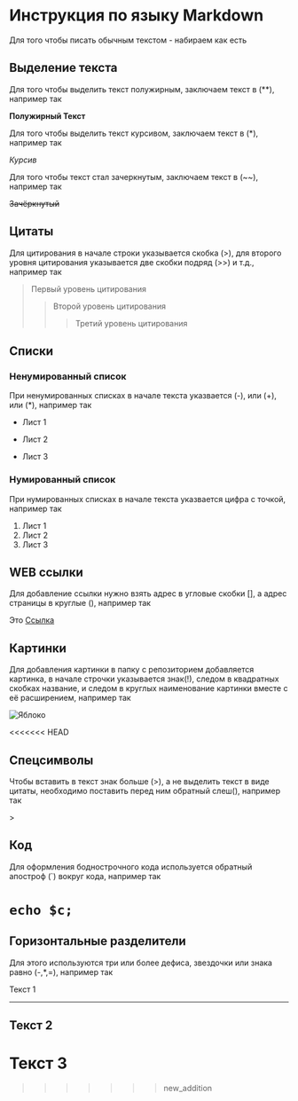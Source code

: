 # Инструкция по языку Markdown

Для того чтобы писать обычным текстом - набираем как есть

## Выделение текста

Для того чтобы выделить текст полужирным, заключаем текст в (**), например так

**Полужирный Текст**

Для того чтобы выделить текст курсивом, заключаем текст в (*), например так

*Курсив*

Для того чтобы текст стал зачеркнутым, заключаем текст в (~~), например так

~~Зачёркнутый~~
## Цитаты

Для цитирования в начале строки указывается скобка (>), для второго уровня цитирования указывается две скобки подряд (>>) и т.д., например так
> Первый уровень цитирования
>> Второй уровень цитирования
>>> Третий уровень цитирования

## Списки

### Ненумированный список
При ненумированных списках в начале текста указвается (-), или (+), или (*), например так
- Лист 1
+ Лист 2
* Лист 3

### Нумированный список
При нумированных списках в начале текста указвается цифра с точкой, например так
1. Лист 1
2. Лист 2
3. Лист 3

## WEB ссылки
Для добавление ссылки нужно взять адрес в угловые скобки [], а адрес страницы в круглые (), например так

Это [Ссылка](http://example.com "Всплывающа подсказка")

## Картинки

Для добавления картинки в папку с репозиторием добавляется картинка, в начале строчки указывается знак(!), следом в квадратных скобках название, и следом в круглых наименование картинки вместе с её расширением, например так

![Яблоко](apple.jpg)

<<<<<<< HEAD
## Спецсимволы

Чтобы вставить в текст знак больше (>), а не выделить текст в виде цитаты, необходимо поставить перед ним обратный слеш(\), например так

\>
## Код

Для оформления боднострочного кода используется обратный апостроф (`) вокруг кода, например так

`echo $c;`
=======
## Горизонтальные разделители

Для этого используются три или более дефиса, звездочки или знака равно (-,*,=), например так

Текст 1
********
Текст 2
--------
Текст 3
=======
>>>>>>> new_addition
